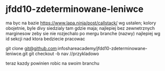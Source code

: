 # jfdd10-zdeterminowane-leniwce


ma byc na bazie https://www.lapa.ninja/post/callstack/ wg ustalen;
kolory obojetnie, byle divy siedzialy tam gdzie maja;
najlepiej bez zewnetrznych marginesow zeby sie nie rozjechalo po mergu
branche (nazwy) najlepiej wg id sekcji nad ktora bedziecie pracowac

git clone git@github.com:infoshareacademy/jfdd10-zdeterminowane-leniwce.git
git checkout -b nav //przykladowo

teraz kazdy powinien robic na swoim branchu